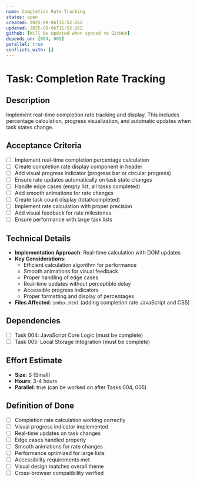 ```yaml
---
name: Completion Rate Tracking
status: open
created: 2025-09-06T11:52:26Z
updated: 2025-09-06T11:52:26Z
github: [Will be updated when synced to GitHub]
depends_on: [004, 005]
parallel: true
conflicts_with: []
---
```


# Task: Completion Rate Tracking

## Description
Implement real-time completion rate tracking and display. This includes percentage calculation, progress visualization, and automatic updates when task states change.

## Acceptance Criteria
- [ ] Implement real-time completion percentage calculation
- [ ] Create completion rate display component in header
- [ ] Add visual progress indicator (progress bar or circular progress)
- [ ] Ensure rate updates automatically on task state changes
- [ ] Handle edge cases (empty list, all tasks completed)
- [ ] Add smooth animations for rate changes
- [ ] Create task count display (total/completed)
- [ ] Implement rate calculation with proper precision
- [ ] Add visual feedback for rate milestones
- [ ] Ensure performance with large task lists

## Technical Details
- **Implementation Approach**: Real-time calculation with DOM updates
- **Key Considerations**:
  - Efficient calculation algorithm for performance
  - Smooth animations for visual feedback
  - Proper handling of edge cases
  - Real-time updates without perceptible delay
  - Accessible progress indicators
  - Proper formatting and display of percentages
- **Files Affected**: `index.html` (adding completion rate JavaScript and CSS)

## Dependencies
- [ ] Task 004: JavaScript Core Logic (must be complete)
- [ ] Task 005: Local Storage Integration (must be complete)

## Effort Estimate
- **Size**: S (Small)
- **Hours**: 3-4 hours
- **Parallel**: true (can be worked on after Tasks 004, 005)

## Definition of Done
- [ ] Completion rate calculation working correctly
- [ ] Visual progress indicator implemented
- [ ] Real-time updates on task changes
- [ ] Edge cases handled properly
- [ ] Smooth animations for rate changes
- [ ] Performance optimized for large lists
- [ ] Accessibility requirements met
- [ ] Visual design matches overall theme
- [ ] Cross-browser compatibility verified